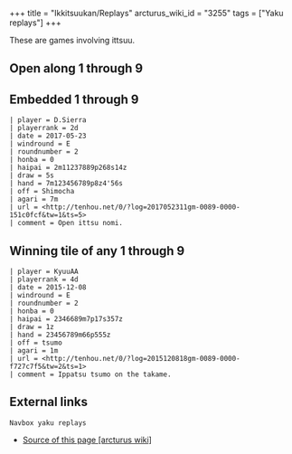 +++
title = "Ikkitsuukan/Replays"
arcturus_wiki_id = "3255"
tags = ["Yaku replays"]
+++

These are games involving ittsuu.

## Open along 1 through 9

## Embedded 1 through 9

```Replay/Tenhou.net|
| player = D.Sierra
| playerrank = 2d
| date = 2017-05-23
| windround = E
| roundnumber = 2
| honba = 0
| haipai = 2m11237889p268s14z
| draw = 5s
| hand = 7m123456789p8z4'56s
| off = Shimocha
| agari = 7m
| url = <http://tenhou.net/0/?log=2017052311gm-0089-0000-151c0fcf&tw=1&ts=5>
| comment = Open ittsu nomi.
```

## Winning tile of any 1 through 9

```Replay/Tenhou.net|
| player = KyuuAA
| playerrank = 4d
| date = 2015-12-08
| windround = E
| roundnumber = 2
| honba = 0
| haipai = 2346689m7p17s357z
| draw = 1z
| hand = 23456789m66p555z
| off = tsumo
| agari = 1m
| url = <http://tenhou.net/0/?log=2015120818gm-0089-0000-f727c7f5&tw=2&ts=1>
| comment = Ippatsu tsumo on the takame.
```

## External links

```Navbox yaku replays```
- [Source of this page [arcturus wiki]](http://arcturus.su/wiki/Ikkitsuukan/Replays)